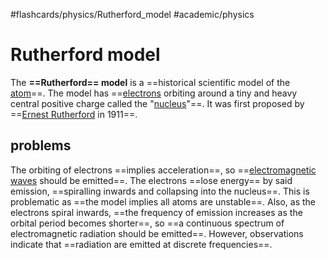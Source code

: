 #flashcards/physics/Rutherford_model #academic/physics

# Rutherford model

The __==Rutherford== model__ is a ==historical scientific model of the [atom](atom.md)==. The model has ==[electrons](electron.md) orbiting around a tiny and heavy central positive charge called the "[nucleus](nucleus.md)"==. It was first proposed by ==[Ernest Rutherford](Ernest%20Rutherford.md) in 1911==.

## problems

The orbiting of electrons ==implies acceleration==, so ==[electromagnetic waves](electromagnetic%20radiation.md) should be emitted==. The electrons ==lose energy== by said emission, ==spiralling inwards and collapsing into the nucleus==. This is problematic as ==the model implies all atoms are unstable==. Also, as the electrons spiral inwards, ==the frequency of emission increases as the orbital period becomes shorter==, so ==a continuous spectrum of electromagnetic radiation should be emitted==. However, observations indicate that ==radiation are emitted at discrete frequencies==.
